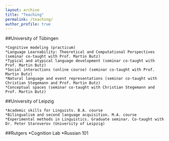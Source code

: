 ```yaml
---
layout: archive
title: "Teaching"
permalink: /teaching/
author_profile: true
---
```


##University of Tübingen

	*Cognitive modeling (practicum) 
	*Language Learnability: Theoretical and Computational Perspectives (seminar co-taught with Prof. Martin Butz)
	*Typical and atypical language development (seminar co-taught with Prof. Martin Butz)
 	*Social interactions (online course) (seminar co-taught with Prof. Martin Butz)
	*Natural language and event representations (seminar co-taught with Christian Stegemann and Prof. Martin Butz)
	*Conceptual spaces (seminar co-taught with Christian Stegemann and Prof. Martin Butz)

##University of Leipzig

	*Academic skills for Linguists. B.A. course 
	*Bilingualism and second language acquisition. M.A. course 
	*Experimental methods in Linguistics. Graduate seminar. Co-taught with Dr. Peter Staroverov (University of Leipzig)

##Rutgers
	*Cognition Lab 
	*Russian 101